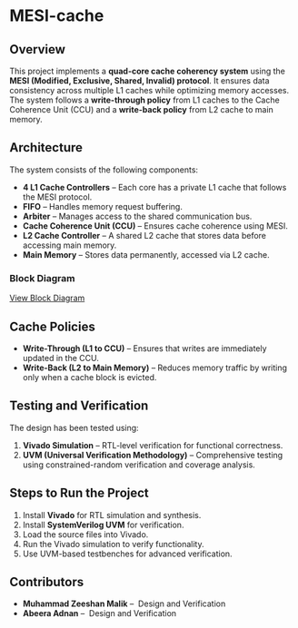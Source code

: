 # MESI-cache

## Overview

This project implements a **quad-core cache coherency system** using the **MESI (Modified, Exclusive, Shared, Invalid) protocol**. It ensures data consistency across multiple L1 caches while optimizing memory accesses. The system follows a **write-through policy** from L1 caches to the Cache Coherence Unit (CCU) and a **write-back policy** from L2 cache to main memory.

## Architecture

The system consists of the following components:

- **4 L1 Cache Controllers** – Each core has a private L1 cache that follows the MESI protocol.
- **FIFO** – Handles memory request buffering.
- **Arbiter** – Manages access to the shared communication bus.
- **Cache Coherence Unit (CCU)** – Ensures cache coherence using MESI.
- **L2 Cache Controller** – A shared L2 cache that stores data before accessing main memory.
- **Main Memory** – Stores data permanently, accessed via L2 cache.

### Block Diagram

[View Block Diagram](Block_Diagram)


## Cache Policies

- **Write-Through (L1 to CCU)** – Ensures that writes are immediately updated in the CCU.
- **Write-Back (L2 to Main Memory)** – Reduces memory traffic by writing only when a cache block is evicted.

## Testing and Verification

The design has been tested using:

1. **Vivado Simulation** – RTL-level verification for functional correctness.
2. **UVM (Universal Verification Methodology)** – Comprehensive testing using constrained-random verification and coverage analysis.

## Steps to Run the Project

1. Install **Vivado** for RTL simulation and synthesis.
2. Install **SystemVerilog UVM** for verification.
3. Load the source files into Vivado.
4. Run the Vivado simulation to verify functionality.
5. Use UVM-based testbenches for advanced verification.

## Contributors

- **Muhammad Zeeshan Malik** –  Design and Verification
- **Abeera Adnan** –  Design and Verification

##

